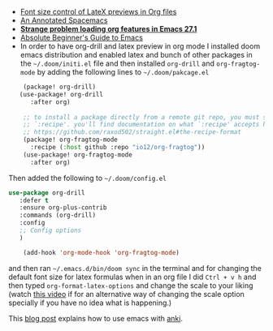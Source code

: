 - [Font size control of LateX previews in Org files](https://emacs.stackexchange.com/questions/19880/font-size-control-of-latex-previews-in-org-files)
- [An Annotated Spacemacs](https://out-of-cheese-error.netlify.app/spacemacs-config "Permalink to An Annotated Spacemacs")
- [**Strange problem loading org features in Emacs 27.1**](https://orgmode.org/list/CAJ51EToGbas5EfN03C-bd-Ws46X-ED37mMU3tdbuLh41f9N1hQ@mail.gmail.com/T/)
- [Absolute Beginner's Guide to Emacs](http://www.jesshamrick.com/2012/09/10/absolute-beginners-guide-to-emacs/)
- In order to have org-drill and latex preview in org mode I installed doom emacs distribution and enabled latex and bunch of other packages in the `~/.doom/initi.el` file and then installed `org-drill` and `org-fragtog-mode` by adding the following lines to `~/.doom/pakcage.el`
```lisp
    (package! org-drill)
   (use-package! org-drill
      :after org)
     
    ;; to install a package directly from a remote git repo, you must specify a
    ;; `:recipe'. you'll find documentation on what `:recipe' accepts here:
    ;; https://github.com/raxod502/straight.el#the-recipe-format
    (package! org-fragtog-mode
      :recipe (:host github :repo "io12/org-fragtog"))
    (use-package! org-fragtog-mode
      :after org)
```
Then added the following to `~/.doom/config.el`

```lisp
use-package org-drill
   :defer t
   :ensure org-plus-contrib
   :commands (org-drill)
   :config
   ;; Config options
   )

    (add-hook 'org-mode-hook 'org-fragtog-mode)
```
and then ran `~/.emacs.d/bin/doom sync` in the terminal and for changing the default font size for latex formulas when in an org file I did `Ctrl + v h` and then typed `org-format-latex-options` and change the scale to your liking (watch [this video](https://sachachua.com/blog/2014/04/emacs-basics-customizing-emacs/) if for an alternative way of changing the scale option specially if you have no idea what is happening.)

This [blog post](https://rgoswami.me/posts/anki-decks-orgmode/) explains how to use emacs with [anki](https://apps.ankiweb.net/).